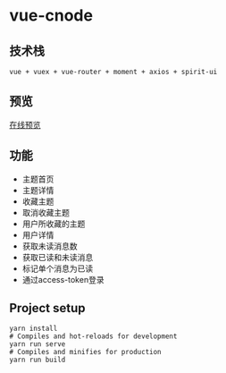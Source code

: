 # vue-cnode
## 技术栈
`vue + vuex + vue-router + moment + axios + spirit-ui`
## 预览
[在线预览](https://yuan204.github.io/vue-cnode/)

## 功能
+ 主题首页
+ 主题详情
+ 收藏主题
+ 取消收藏主题
+ 用户所收藏的主题
+ 用户详情
+ 获取未读消息数
+ 获取已读和未读消息
+ 标记单个消息为已读
+ 通过access-token登录
## Project setup
```
yarn install
# Compiles and hot-reloads for development
yarn run serve
# Compiles and minifies for production
yarn run build
```
